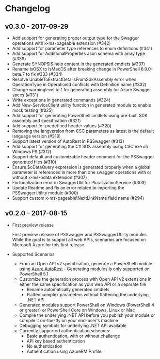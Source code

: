 # Changelog

## v0.3.0 - 2017-09-29
- Add support for generating proper output type for the Swagger operations with x-ms-pageable extension (#342)
- Add support for parameter type references to enum definitions (#341)
- Add support for AdditionalProperties Json schema with array type (#339)
- Generate SYNOPSIS help content in the generated cmdlets (#337)
- Rename IsOSX to IsMacOS after breaking change in PowerShell 6.0.0-beta.7 to fix #333 (#334)
- Resolve UnableToExtractDetailsFromSdkAssembly error when OperationType in OperationId conflicts with Definition name (#332)
- Change warninglevel to 1 for generating assembly for Azure Swagger specs (#331)
- Write exceptions in generated commands (#324)
- Add New-ServiceClient utility function in generated module to enable mock testing (#325)
- Add support for generating PowerShell cmdlets using pre-built SDK assembly and specification (#321)
- Add support for predefined header values (#320)
- Removing the langversion from CSC parameters as latest is the default language version (#318)
- Support latest version of AutoRest in PSSwagger (#313)
- Add support for generating the C# SDK assembly using CSC.exe on Windows PS (#312)
- Support default and customizable header comment for the PSSwagger generated files (#310)
- Ensure $oDataQuery expression is generated properly when a global parameter is referenced in more than one swagger operations with or without x-ms-odata extension (#307)
- Fix localization error in SwaggerUtil for PluralizationService  (#303)
- Update Readme and fix an error related to importing the PSSwaggerUtility module (#300)
- Support custom x-ms-pageable\NextLinkName field name (#294)

## v0.2.0 - 2017-08-15

* First preview release

    First preview release of PSSwagger and PSSwaggerUtility modules. While the goal is to support all web APIs, scenarios are focused on Microsoft Azure for this first release.

* Supported Scenarios
  - From an Open API v2 specification, generate a PowerShell module using [Azure AutoRest](https://github.com/azure/autorest)
        - Generating modules is only supported on PowerShell 5.1
  - Customize the generation process with Open API v2 extensions in either the same specification as your web API or a separate file
    - Rename automatically generated cmdlets
    - Flatten complex parameters without flattening the underlying .NET API
  - Generated modules support PowerShell on Windows (PowerShell 4 or greater) or PowerShell Core on Windows, Linux or Mac
  - Compile the underlying .NET API before you publish your module or compile it on-the-fly on your end-user's machine
  - Debugging symbols for underlying .NET API available
  - Currently supported authentication schemes:
      - Basic authentication, with or without challenge
      - API key based authentication
      - No authentication
      - Authentication using AzureRM.Profile